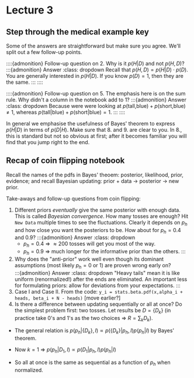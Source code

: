 #  Lecture 3

## Step through the medical example key

Some of the answers are straightforward but make sure you agree. We'll split out a few follow-up points.

::::{admonition} Follow-up question on 2.
Why is it $p(H|D)$ and not $p(H,D)$?
:::{admonition} Answer
:class: dropdown 
Recall that $p(H,D) = p(H|D) \cdot p(D)$. You are generally interested in $p(H|D)$.
If you know $p(D) = 1$, then they are the same.
:::
::::

::::{admonition} Follow-up question on 5.
The emphasis here is on the sum rule. Why didn't a column in the notebook add to 1?
:::{admonition} Answer
:class: dropdown 
Because were were looking at $p(\text{tall,blue}) + p(\text{short,blue}) \neq 1$, whereas $p(\text{tall}| \text{blue}) + p(\text{short}| \text{blue}) = 1$.
:::
::::

In general we emphasise the usefulness of Bayes' theorem to express $p(H|D)$ in terms of $p(D|H)$. Make sure that 8. and 9. are clear to you. In 8., this is standard but not so obvious at first; after it becomes familiar you will find that you jump right to the end.

## Recap of coin flipping notebook

Recall the names of the pdfs in Bayes' theoem: posterior, likelihood, prior, evidence; and recall Bayesian updating: prior + data $\rightarrow$ posterior $\rightarrow$ new prior.

Take-aways and follow-up questions from coin flipping:
1. Different priors *eventually* give the same posterior with enough data. This is called *Bayesian convergence*. How many tosses are enough? Hit `New Data` multiple times to see the fluctuations. Clearly it depends on $p_h$ and how close you want the posteriors to be. How about for $p_h = 0.4$ and $0.9$?
    :::{admonition} Answer
    :class: dropdown
    * $p_h = 0.4$ $\Longrightarrow$ $\approx 200$ tosses will get you most of the way.
    * $p_h = 0.9$ $\Longrightarrow$ much longer for the informative prior than the others.
    :::
1. Why does the "anti-prior" work well even though its dominant assumptions (most likely $p_h = 0$ or $1$) are proven wrong early on?     
    :::{admonition} Answer
    :class: dropdown
    "Heavy tails" mean it is like uniform (renormalized!) after the ends are eliminated. An important less for formulating priors: allow for deviations from your expectations.
    :::
1. Case I and Case II. From the code: `y_i = stats.beta.pdf(x,alpha_i + heads, beta_i + N - heads)` [move earlier?]
1. Is there a difference between updating sequentially or all at once? Do the simplest problem first: two tosses.
Let results be $D = \{D_k\}$ (in practice take 0's and 1's as the two choices $\Longrightarrow$ $R = \sum_k D_k$).
* The general relation is $p(p_h | \{D_k\},I) \propto p(\{D_k\}|p_h,I) p(p_h|I)$ by Bayes' theorem.
* Now $k=1$ $\Longrightarrow$ $p(p_h | D_1,I) \propto p(D_1|p_h,I) p(p_h|I)$ 

* So all at once is the same as sequential as a function of $p_h$ when normalized.




